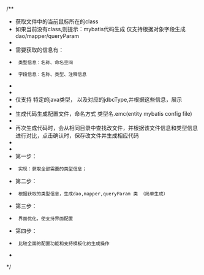 /**
* 获取文件中的当前鼠标所在的class
*  如果当前没有class,则提示：mybatis代码生成 仅支持根据对象字段生成dao/mapper/queryParam
*
*  需要获取的信息有：
*      类型信息：名称、命名空间
*      字段信息：名称、类型、注释信息
*
*
*  仅支持 特定的java类型， 以及对应的jdbcType,并根据这些信息，展示
*
*  生成代码生成配置文件，命名方式  类型名.emc(entity mybatis config file)
*
*  再次生成代码时，会从相同目录中查找改文件，并根据该文件信息和类型信息进行对比，点击确认时，保存改文件并生成相应代码
*
*
*   第一步：
*      实现：获取全部需要的类型信息；
*   第二步：
*      根据获取的类型信息，生成dao,mapper,queryParam 类 （简单生成）
*   第三步：
*      界面优化，使支持界面配置
*   第四步：
*      比较全面的配置功能和支持模板化的生成操作
*
*/
